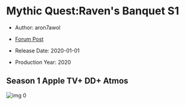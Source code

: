 # Mythic Quest:Raven's Banquet S1

* Author: aron7awol

* [Forum Post](https://www.avsforum.com/threads/bass-eq-for-filtered-movies.2995212/post-59245344)

* Release Date: 2020-01-01
* Production Year: 2020

## Season 1 Apple TV+ DD+ Atmos

![img 0](https://i.imgur.com/SgShsh5.jpg)


